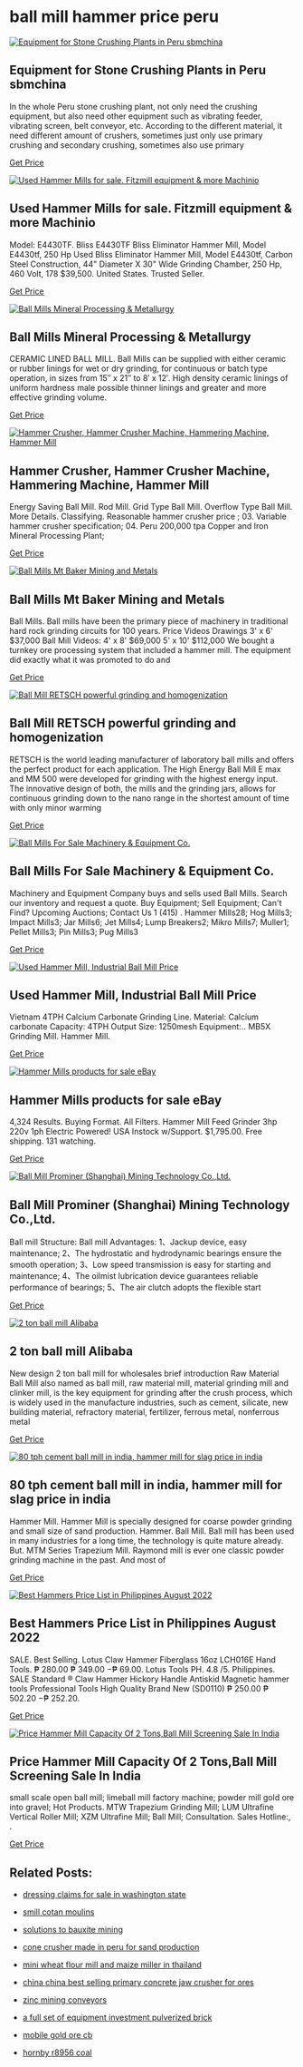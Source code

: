 # ball mill hammer price peru
<a href="https://mnn.zoosnet.net/LR/Chatpre.aspx?id=MNN94995150&p=https://vbl.co.za/" target="_blank">![Equipment for Stone Crushing Plants in Peru sbmchina](https://raw.githubusercontent.com/gcmcrusher/imgs/main/756.jpg)</a>
## Equipment for Stone Crushing Plants in Peru sbmchina
In the whole Peru stone crushing plant, not only need the crushing equipment, but also need other equipment such as vibrating feeder, vibrating screen, belt conveyor, etc. According to the different material, it need different amount of crushers, sometimes just only use primary crushing and secondary crushing, sometimes also use primary 
<a href="https://mnn.zoosnet.net/LR/Chatpre.aspx?id=MNN94995150&p=https://vbl.co.za/" target="_blank">Get Price</a>
<a href="https://mnn.zoosnet.net/LR/Chatpre.aspx?id=MNN94995150&p=https://vbl.co.za/" target="_blank">![Used Hammer Mills for sale. Fitzmill equipment & more Machinio](https://raw.githubusercontent.com/gcmcrusher/imgs/main/454.jpg)</a>
## Used Hammer Mills for sale. Fitzmill equipment & more Machinio
Model: E4430TF. Bliss E4430TF Bliss Eliminator Hammer Mill, Model E4430tf, 250 Hp Used Bliss Eliminator Hammer Mill, Model E4430tf, Carbon Steel Construction, 44" Diameter X 30" Wide Grinding Chamber, 250 Hp, 460 Volt, 178 $39,500. United States. Trusted Seller.
<a href="https://mnn.zoosnet.net/LR/Chatpre.aspx?id=MNN94995150&p=https://vbl.co.za/" target="_blank">Get Price</a>
<a href="https://mnn.zoosnet.net/LR/Chatpre.aspx?id=MNN94995150&p=https://vbl.co.za/" target="_blank">![Ball Mills Mineral Processing & Metallurgy](https://raw.githubusercontent.com/gcmcrusher/imgs/main/151.jpg)</a>
## Ball Mills Mineral Processing & Metallurgy
CERAMIC LINED BALL MILL. Ball Mills can be supplied with either ceramic or rubber linings for wet or dry grinding, for continuous or batch type operation, in sizes from 15″ x 21″ to 8′ x 12′. High density ceramic linings of uniform hardness male possible thinner linings and greater and more effective grinding volume.
<a href="https://mnn.zoosnet.net/LR/Chatpre.aspx?id=MNN94995150&p=https://vbl.co.za/" target="_blank">Get Price</a>
<a href="https://mnn.zoosnet.net/LR/Chatpre.aspx?id=MNN94995150&p=https://vbl.co.za/" target="_blank">![Hammer Crusher, Hammer Crusher Machine, Hammering Machine, Hammer Mill ](https://raw.githubusercontent.com/gcmcrusher/imgs/main/221.jpg)</a>
## Hammer Crusher, Hammer Crusher Machine, Hammering Machine, Hammer Mill 
Energy Saving Ball Mill. Rod Mill. Grid Type Ball Mill. Overflow Type Ball Mill. More Details. Classifying. Reasonable hammer crusher price ; 03. Variable hammer crusher specification; 04. Peru 200,000 tpa Copper and Iron Mineral Processing Plant;
<a href="https://mnn.zoosnet.net/LR/Chatpre.aspx?id=MNN94995150&p=https://vbl.co.za/" target="_blank">Get Price</a>
<a href="https://mnn.zoosnet.net/LR/Chatpre.aspx?id=MNN94995150&p=https://vbl.co.za/" target="_blank">![Ball Mills Mt Baker Mining and Metals](https://raw.githubusercontent.com/gcmcrusher/imgs/main/762.jpg)</a>
## Ball Mills Mt Baker Mining and Metals
Ball Mills. Ball mills have been the primary piece of machinery in traditional hard rock grinding circuits for 100 years. Price Videos Drawings 3' x 6' $37,000 Ball Mill Videos: 4' x 8' $69,000 5' x 10' $112,000 We bought a turnkey ore processing system that included a hammer mill. The equipment did exactly what it was promoted to do and 
<a href="https://mnn.zoosnet.net/LR/Chatpre.aspx?id=MNN94995150&p=https://vbl.co.za/" target="_blank">Get Price</a>
<a href="https://mnn.zoosnet.net/LR/Chatpre.aspx?id=MNN94995150&p=https://vbl.co.za/" target="_blank">![Ball Mill RETSCH powerful grinding and homogenization](https://raw.githubusercontent.com/gcmcrusher/imgs/main/304.jpg)</a>
## Ball Mill RETSCH powerful grinding and homogenization
RETSCH is the world leading manufacturer of laboratory ball mills and offers the perfect product for each application. The High Energy Ball Mill E max and MM 500 were developed for grinding with the highest energy input. The innovative design of both, the mills and the grinding jars, allows for continuous grinding down to the nano range in the shortest amount of time with only minor warming 
<a href="https://mnn.zoosnet.net/LR/Chatpre.aspx?id=MNN94995150&p=https://vbl.co.za/" target="_blank">Get Price</a>
<a href="https://mnn.zoosnet.net/LR/Chatpre.aspx?id=MNN94995150&p=https://vbl.co.za/" target="_blank">![Ball Mills For Sale Machinery & Equipment Co.](https://raw.githubusercontent.com/gcmcrusher/imgs/main/573.jpg)</a>
## Ball Mills For Sale Machinery & Equipment Co.
Machinery and Equipment Company buys and sells used Ball Mills. Search our inventory and request a quote. Buy Equipment; Sell Equipment; Can't Find? Upcoming Auctions; Contact Us 1 (415) . Hammer Mills28; Hog Mills3; Impact Mills3; Jar Mills6; Jet Mills4; Lump Breakers2; Mikro Mills7; Muller1; Pellet Mills3; Pin Mills3; Pug Mills3 
<a href="https://mnn.zoosnet.net/LR/Chatpre.aspx?id=MNN94995150&p=https://vbl.co.za/" target="_blank">Get Price</a>
<a href="https://mnn.zoosnet.net/LR/Chatpre.aspx?id=MNN94995150&p=https://vbl.co.za/" target="_blank">![Used Hammer Mill, Industrial Ball Mill Price](https://raw.githubusercontent.com/gcmcrusher/imgs/main/263.jpg)</a>
## Used Hammer Mill, Industrial Ball Mill Price
Vietnam 4TPH Calcium Carbonate Grinding Line. Material: Calcium carbonate Capacity: 4TPH Output Size: 1250mesh Equipment:.. MB5X Grinding Mill. Hammer Mill.
<a href="https://mnn.zoosnet.net/LR/Chatpre.aspx?id=MNN94995150&p=https://vbl.co.za/" target="_blank">Get Price</a>
<a href="https://mnn.zoosnet.net/LR/Chatpre.aspx?id=MNN94995150&p=https://vbl.co.za/" target="_blank">![Hammer Mills products for sale eBay](https://raw.githubusercontent.com/gcmcrusher/imgs/main/234.jpg)</a>
## Hammer Mills products for sale eBay
4,324 Results. Buying Format. All Filters. Hammer Mill Feed Grinder 3hp 220v 1ph Electric Powered! USA Instock w/Support. $1,795.00. Free shipping. 131 watching.
<a href="https://mnn.zoosnet.net/LR/Chatpre.aspx?id=MNN94995150&p=https://vbl.co.za/" target="_blank">Get Price</a>
<a href="https://mnn.zoosnet.net/LR/Chatpre.aspx?id=MNN94995150&p=https://vbl.co.za/" target="_blank">![Ball Mill Prominer (Shanghai) Mining Technology Co.,Ltd.](https://raw.githubusercontent.com/gcmcrusher/imgs/main/321.jpg)</a>
## Ball Mill Prominer (Shanghai) Mining Technology Co.,Ltd.
Ball mill Structure: Ball mill Advantages: 1、Jackup device, easy maintenance; 2、The hydrostatic and hydrodynamic bearings ensure the smooth operation; 3、Low speed transmission is easy for starting and maintenance; 4、The oilmist lubrication device guarantees reliable performance of bearings; 5、The air clutch adopts the flexible start 
<a href="https://mnn.zoosnet.net/LR/Chatpre.aspx?id=MNN94995150&p=https://vbl.co.za/" target="_blank">Get Price</a>
<a href="https://mnn.zoosnet.net/LR/Chatpre.aspx?id=MNN94995150&p=https://vbl.co.za/" target="_blank">![2 ton ball mill Alibaba](https://raw.githubusercontent.com/gcmcrusher/imgs/main/633.jpg)</a>
## 2 ton ball mill Alibaba
New design 2 ton ball mill for wholesales brief introduction Raw Material Ball Mill also named as ball mill, raw material mill, material grinding mill and clinker mill, is the key equipment for grinding after the crush process, which is widely used in the manufacture industries, such as cement, silicate, new building material, refractory material, fertilizer, ferrous metal, nonferrous metal 
<a href="https://mnn.zoosnet.net/LR/Chatpre.aspx?id=MNN94995150&p=https://vbl.co.za/" target="_blank">Get Price</a>
<a href="https://mnn.zoosnet.net/LR/Chatpre.aspx?id=MNN94995150&p=https://vbl.co.za/" target="_blank">![80 tph cement ball mill in india, hammer mill for slag price in india](https://raw.githubusercontent.com/gcmcrusher/imgs/main/292.jpg)</a>
## 80 tph cement ball mill in india, hammer mill for slag price in india
Hammer Mill. Hammer Mill is specially designed for coarse powder grinding and small size of sand production. Hammer. Ball Mill. Ball mill has been used in many industries for a long time, the technology is quite mature already. But. MTM Series Trapezium Mill. Raymond mill is ever one classic powder grinding machine in the past. And most of 
<a href="https://mnn.zoosnet.net/LR/Chatpre.aspx?id=MNN94995150&p=https://vbl.co.za/" target="_blank">Get Price</a>
<a href="https://mnn.zoosnet.net/LR/Chatpre.aspx?id=MNN94995150&p=https://vbl.co.za/" target="_blank">![Best Hammers Price List in Philippines August 2022](https://raw.githubusercontent.com/gcmcrusher/imgs/main/444.jpg)</a>
## Best Hammers Price List in Philippines August 2022
SALE. Best Selling. Lotus Claw Hammer Fiberglass 16oz LCH016E Hand Tools. ₱ 280.00 ₱ 349.00 −₱ 69.00. Lotus Tools PH. 4.8 /5. Philippines. SALE Standard ® Claw Hammer Hickory Handle Antiskid Magnetic hammer tools Professional Tools High Quality Brand New (SD0110) ₱ 250.00 ₱ 502.20 −₱ 252.20.
<a href="https://mnn.zoosnet.net/LR/Chatpre.aspx?id=MNN94995150&p=https://vbl.co.za/" target="_blank">Get Price</a>
<a href="https://mnn.zoosnet.net/LR/Chatpre.aspx?id=MNN94995150&p=https://vbl.co.za/" target="_blank">![Price Hammer Mill Capacity Of 2 Tons,Ball Mill Screening Sale In India](https://raw.githubusercontent.com/gcmcrusher/imgs/main/745.jpg)</a>
## Price Hammer Mill Capacity Of 2 Tons,Ball Mill Screening Sale In India
small scale open ball mill; limeball mill factory machine; powder mill gold ore into gravel; Hot Products. MTW Trapezium Grinding Mill; LUM Ultrafine Vertical Roller Mill; XZM Ultrafine Mill; Ball Mill; Consultation. Sales Hotline:, .
<a href="https://mnn.zoosnet.net/LR/Chatpre.aspx?id=MNN94995150&p=https://vbl.co.za/" target="_blank">Get Price</a>
## Related Posts:
* [dressing claims for sale in washington state](dressing%20claims%20for%20sale%20in%20washington%20state.md)
* [smill cotan moulins](smill%20cotan%20moulins.md)
* [solutions to bauxite mining](solutions%20to%20bauxite%20mining.md)
* [cone crusher made in peru for sand production](cone%20crusher%20made%20in%20peru%20for%20sand%20production.md)
* [mini wheat flour mill and maize miller in thailand](mini%20wheat%20flour%20mill%20and%20maize%20miller%20in%20thailand.md)
* [china china best selling primary concrete jaw crusher for ores](china%20china%20best%20selling%20primary%20concrete%20jaw%20crusher%20for%20ores.md)
* [zinc mining conveyors](zinc%20mining%20conveyors.md)
* [a full set of equipment investment pulverized brick](a%20full%20set%20of%20equipment%20investment%20pulverized%20brick.md)
* [mobile gold ore cb](mobile%20gold%20ore%20cb.md)
* [hornby r8956 coal](hornby%20r8956%20coal.md)
